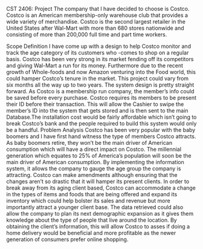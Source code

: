 CST 2406: Project 
The company that I have decided to choose is Costco. Costco is an American membership-only warehouse club that provides a wide variety of merchandise. Costco is the second largest retailer in the United States after Wal-Mart with more than 680 stores nationwide and consisting of more than 200,000 full time and part time workers.

Scope Definition
I have come up with a design to help Costco monitor and track the age category of its customers who -comes to shop on a regular basis. Costco has been very strong in its market fending off its competitors and giving Wal-Mart a run for its money. Furthermore due to the recent growth of Whole-foods and now Amazon venturing into the Food world, this could hamper Costco’s tenure in the market. This project could vary from six months all the way up to two years. The system design is pretty straight forward. As Costco is a membership run company, the member’s info could be saved before every purchase. Costco requires its members to be present their ID before their transaction. This will allow the Cashier to swipe the member’s ID into the system that gets stored and is then sent to the main Database.The installation cost would be fairly affordable which isn’t going to break Costco’s bank and the people required to build this system would only be a handful.
Problem Analysis
Costco has been very popular with the baby boomers and I have first hand witness the type of members Costco attracts. As baby boomers retire, they won’t be the main driver of American consumption which will have a direct impact on Costco. The millennial generation which equates to 25% of America’s population will soon be the main driver of American consumption. By implementing the information system, it allows the company to gauge the age group the company is attracting. Costco can make amendments although ensuring that the changes aren’t so drastic that it will hamper its present clients. In order to break away from its aging client based, Costco can accommodate a change in the types of items and foods that are being offered and expand its inventory which could help bolster its sales and revenue but more importantly attract a younger client base. The data retrieved could also allow the company to plan its next demographic expansion as it gives them knowledge about the type of people that live around the location. By obtaining the client’s information, this will allow Costco to asses if doing a home delivery would be beneficial and more profitable as the newer generation of consumers prefer online shopping.
